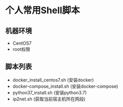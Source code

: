 # 个人常用Shell脚本
## 机器环境
- CentOS7
- root权限

## 脚本列表
- docker_install_centos7.sh  (安装docker)
- docker-compose_install.sh  (安装docker-compose)
- python37_install.sh        (安装python3.7)
- ip2net.sh  (获取当前宿主机所在网段)

